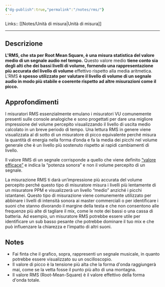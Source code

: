 ```yaml
---
{"dg-publish":true,"permalink":"/notes/rms/"}
---
```


Links:: [[Notes/Unità di misura\|Unità di misura]]

---
## Descrizione

**L'RMS, che sta per Root Mean Square, è una misura statistica del valore medio di un segnale audio nel tempo.** Questo valore medio **tiene conto sia degli alti che dei bassi livelli di volume, fornendo una rappresentazione più accurata del livello di volume** effettivo rispetto alla media aritmetica. L'RMS **è spesso utilizzato per valutare il livello di volume di un segnale audio in modo più stabile e coerente rispetto ad altre misurazioni come il picco.**

## Approfondimenti 

I misuratori RMS essenzialmente emulano i misuratori VU comunemente presenti sulle console analogiche e sono progettati per dare una migliore impressione del volume percepito visualizzando il livello di uscita medio calcolato in un breve periodo di tempo. Una lettura RMS in genere viene visualizzata al di sotto di un misuratore di picco equivalente perché misura la quantità di energia nella forma d’onda e fa la media dei picchi nel volume generale che è un livello più sostenuto rispetto ai rapidi cambiamenti di livello.

Il valore RMS di un segnale corrisponde a quello che viene definito [“valore efficace”](https://it.wikipedia.org/wiki/Valore_efficace) e indica la “potenza sonora” e non il volume percepito di un segnale.

La misurazione RMS ti darà un’impressione più accurata del volume percepito perché questo tipo di misuratore misura i livelli più lentamente di un misuratore PPM e visualizzerà un livello “medio” anziché i picchi istantanei. Questo tipo di misurazione viene comunemente utilizzato per abbinare i livelli di intensità sonora ai master commerciali o per identificare i suoni che stanno divorando il margine della testa e che non consentono alle frequenze più alte di tagliare il mix, come le note dei bassi o una cassa di batteria. Ad esempio, un misuratore RMS potrebbe essere utile per identificare un sub basso pesante che potrebbe dominare il tuo mix e che può influenzare la chiarezza e l’impatto di altri suoni.


## Notes

- Fai finta che il grafico, sopra, rappresenti un segnale musicale, in quanto potrebbe essere visualizzato su un oscilloscopio.
- Il valore di picco è la tensione più alta che la forma d'onda raggiungerà mai, come se la vetta fosse il punto più alto di una montagna.
- Il valore RMS (Root-Mean-Square) è il valore effettivo della forma d'onda totale.


